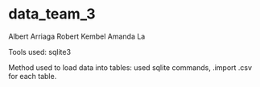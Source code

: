 # data_team_3
Albert Arriaga
Robert Kembel
Amanda La

Tools used:
sqlite3 

Method used to load data into tables:
used sqlite commands, 
.import <filename>.csv <TableName>
for each table. 
